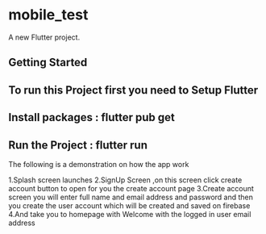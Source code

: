 # mobile_test

A new Flutter project.

## Getting Started

## To run this Project first you need to Setup Flutter

## Install packages : flutter pub get

## Run the Project : flutter run

The following is a demonstration on how the app work

1.Splash screen launches
2.SignUp Screen ,on this screen click create account button to open for you the create account page
3.Create account screen you will enter full name and email address and password and then you create the user account which will be created and saved on firebase
4.And take you to homepage with Welcome with the logged in user email address
